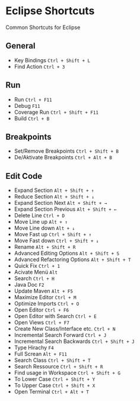 # Eclipse Shortcuts
Common Shortcuts for Eclipse

## General
- Key Bindings `Ctrl + Shift + L`
- Find Action `Ctrl + 3`

## Run
- Run `Ctrl + F11`
- Debug `F11`
- Coverage Run `Ctrl + Shift + F11`
- Build `Ctrl + B`

## Breakpoints
- Set/Remove Breakpoints `Ctrl + Shift + B`
- De/Aktivate Breakpoints `Ctrl + Alt + B`

## Edit Code
- Expand Section `Alt + Shift + ↑`
- Reduce Section `Alt + Shift + ↓`
- Expand Section Next `Alt + Shift + →`
- Expand Section Previous `Alt + Shift + ←`
- Delete Line `Ctrl + D`
- Move Line up `Alt + ↑`
- Move Line down `Alt + ↓`
- Move Fast up `Ctrl + Shift + ↑`
- Move Fast down `Ctrl + Shift + ↓`
- Rename `Alt + Shift + R`
- Advanced Editing Options `Alt + Shift + S`
- Advanced Refactoring Options `Alt + Shift + T`
- Quick Fix `Ctrl + 1`
- Acivate Menü `Alt`
- Search `Ctrl + H`
- Java Doc `F2`
- Update Maven `Alt + F5`
- Maximize Editor `Ctrl + M`
- Optimize Imports `Ctrl + O`
- Open Editor `Ctrl + F6`
- Open Editor with Search `Ctrl + E`
- Open Views `Ctrl + F7`
- Create New Class/Interface etc. `Ctrl + N`
- Incremental Search Forward `Ctrl + J`
- Incremental Search Backwards `Ctrl + Shift + J`
- Type Hirachy `F4`
- Full Screan `Alt + F11`
- Search Class `Ctrl + Shift + T`
- Search Ressource `Ctrl + Shift + R`
- Find usage in Workspace `Ctrl + Shift + G`
- To Lower Case `Ctrl + Shift + Y`
- To Upper Case `Ctrl + Shift + X`
- Open Terminal `Ctrl + Alt + T`
